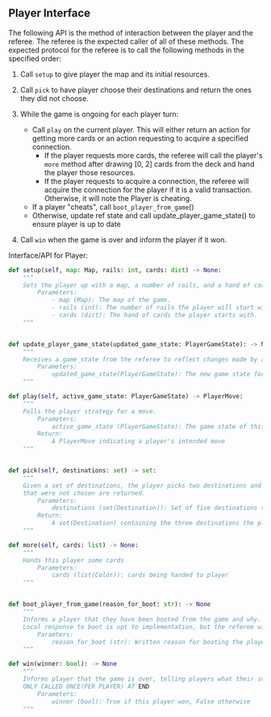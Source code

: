 ## Player Interface

The following API is the method of interaction between the player and the referee. The referee is the expected caller of all of these methods. The expected protocol for the referee is to call the following methods in the specified order:

1.  Call `setup` to give player the map and its initial resources.

2.  Call `pick` to have player choose their destinations and return the ones they did not choose.

3.  While the game is ongoing for each player turn:

    -   Call `play` on the current player. This will either return an action for getting more cards or an action requesting to acquire a specified connection.
        -   If the player requests more cards, the referee will call the player's `more` method after drawing [0, 2] cards from the deck and hand the player those resources.
        -   If the player requests to acquire a connection, the referee will acquire the connection for the player if it is a valid transaction. Otherwise, it will note the Player is cheating.
    -   If a player "cheats", call `boot_player_from_game`()
    -   Otherwise, update ref state and call update_player_game_state() to ensure player is up to date

4.  Call `win` when the game is over and inform the player if it won.

Interface/API for Player:

```python
def setup(self, map: Map, rails: int, cards: dict) -> None:
    """
    Sets the player up with a map, a number of rails, and a hand of cards.
        Parameters:
            - map (Map): The map of the game.
            - rails (int): The number of rails the player will start with.
            - cards (dict): The hand of cards the player starts with.
    """


def update_player_game_state(updated_game_state: PlayerGameState): -> None
    """
    Receives a game_state from the referee to reflect changes made by a player's move.
        Parameters:
            updated_game_state(PlayerGameState): The new game state for the player
    """

def play(self, active_game_state: PlayerGameState) -> PlayerMove:
    """
    Polls the player strategy for a move.
        Parameters:
            active_game_state (PlayerGameState): The game state of this player when they've become active.
        Return:
            A PlayerMove indicating a player's intended move
    """


def pick(self, destinations: set) -> set:
    """
    Given a set of destinations, the player picks two destinations and the three
    that were not chosen are returned.
        Parameters:
            destinations (set(Destination)): Set of five destinations to choose from.
        Return:
            A set(Destination) containing the three destinations the player did not pick.
    """

def more(self, cards: list) -> None:
    """
    Hands this player some cards
        Parameters:
            cards (list(Color)): cards being handed to player
    """


def boot_player_from_game(reason_for_boot: str): -> None
    """
    Informs a player that they have been booted from the game and why.
    Local response to boot is upt to implementation, but the referee will not continue to query the player for moves
        Paramters:
            reason_for_boot (str): Written reason for booting the player
    """

def win(winner: bool): -> None
    """
    Informs player that the game is over, telling players what their score is and they won
    ONLY CALLED ONCE(PER PLAYER) AT END
        Parameters:
            winner (bool): True if this player won, False otherwise
    """
```

